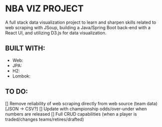 # NBA VIZ PROJECT

A full stack data visualization project to learn and sharpen skills related to web scraping with JSoup, 
building a Java/Spring Boot back-end with a React UI, and utilizing D3.js for data visualization. 

## BUILT WITH:
* Web:
* JPA:
* H2:
* Lombok:

## TO DO:
[] Remove reliability of web scraping directly from web source (team data) [JSON -> CSV?]
[] Update with championship odds/over-under when numbers are released
[] Full CRUD capabilities (when a player is traded/changes teams/retires/drafted)
